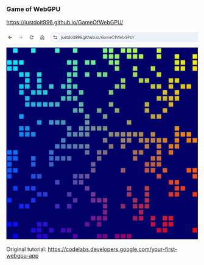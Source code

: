 ### Game of WebGPU

https://justdoit996.github.io/GameOfWebGPU/

![image](asdf.png)


Original tutorial: https://codelabs.developers.google.com/your-first-webgpu-app
